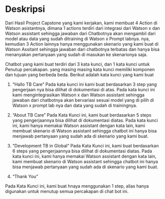 # Deskripsi


Dari Hasil Project Capstone yang kami kerjakan, kami membuat 4 Action di Watson asistantnya, dimana 1 actions terdiri dari integrasi dari Watson x dan Watson assistant sehingga jawaban dari Chatbotnya akan mengambil dari model atau data yang sudah ditraining di Watson x Prompt labnya. nya, kemudian 3 Action lainnya hanya menggunakan skenario yang kami buat di Watson Assitant sehingga jawaban dari chatbotnya terbatas dan hanya bisa menanyakan pertanyaan yang sudah di masukan ke skenarionya saja. 

Chatbot yang kami buat terdiri dari 3 kata kunci, dan 1 kata kunci untuk Penutup percakapan. yang masing masing kata kunci memiliki komponen dan tujuan yang berbeda beda. Berikut adalah kata kunci yang kami buat

1.	“Hallo TB Care”
Pada kata kunci ini kami buat berdasarkan 3 step yang pengerjaan nya bisa dilihat di dokumentasi di atas. Pada kata kunci ini kami mengintegrasikan Watson x dan Watson assistant sehingga jawaban dari chatbotnya akan bervariasi sesuai model yang di pilih di Watson x prompt lab nya dan data yang sudah di trainingnya.

2.	“About TB Care”
Pada Kata Kunci ini, kami buat berdasarkan 5 steps yang pengerjaannya bisa dilihat di dokumentasi diatas. Pada kata kunci ini, kami hanya memakai Watson assistant dengan kata lain, kami membuat skenario di Watson assistant sehingga chatbot ini hanya bisa menjawab pertanyaan yang sudah ada di skenario yang kami buat.

3.	“Development TB in Global”
Pada Kata Kunci ini, kami buat berdasarkan 6 steps yang pengerjaannya bisa dilihat di dokumentasi diatas. Pada kata kunci ini, kami hanya memakai Watson assistant dengan kata lain, kami membuat skenario di Watson assistant sehingga chatbot ini hanya bisa menjawab pertanyaan yang sudah ada di skenario yang kami buat.

4.	“Thank You”

Pada Kata Kunci ini, kami buat hnaya menggunakan 1 step, alias hanya digunakan untuk menutup semua percakapan di chat bot ini.



